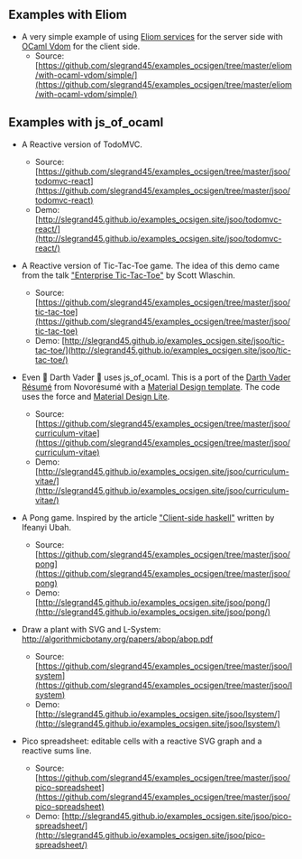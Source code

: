 
## Examples with Eliom

- A very simple example of using [Eliom services](https://ocsigen.org/eliom/dev/manual/clientserver-communication]) for the server side with [OCaml Vdom](https://github.com/LexiFi/ocaml-vdom) for the client side.
    - Source: [https://github.com/slegrand45/examples_ocsigen/tree/master/eliom/with-ocaml-vdom/simple/](https://github.com/slegrand45/examples_ocsigen/tree/master/eliom/with-ocaml-vdom/simple/)


## Examples with js_of_ocaml

- A Reactive version of TodoMVC.
  - Source: [https://github.com/slegrand45/examples_ocsigen/tree/master/jsoo/todomvc-react](https://github.com/slegrand45/examples_ocsigen/tree/master/jsoo/todomvc-react)
  - Demo: [http://slegrand45.github.io/examples_ocsigen.site/jsoo/todomvc-react/](http://slegrand45.github.io/examples_ocsigen.site/jsoo/todomvc-react/)

- A Reactive version of Tic-Tac-Toe game. The idea of this demo came from the talk ["Enterprise Tic-Tac-Toe"](http://fsharpforfunandprofit.com/ettt/) by Scott Wlaschin.
  - Source: [https://github.com/slegrand45/examples_ocsigen/tree/master/jsoo/tic-tac-toe](https://github.com/slegrand45/examples_ocsigen/tree/master/jsoo/tic-tac-toe)
  - Demo: [http://slegrand45.github.io/examples_ocsigen.site/jsoo/tic-tac-toe/](http://slegrand45.github.io/examples_ocsigen.site/jsoo/tic-tac-toe/)

- Even :space_invader: Darth Vader :space_invader: uses js_of_ocaml. This is a port of the [Darth Vader Résumé](http://articles.novoresume.com/luke-who-is-searching-for-a-job/) from Novorésumé with a [Material Design template](http://demo.themesafari.net/materialize-responsive-resume/). The code uses the force and [Material Design Lite](http://www.getmdl.io).
  - Source: [https://github.com/slegrand45/examples_ocsigen/tree/master/jsoo/curriculum-vitae](https://github.com/slegrand45/examples_ocsigen/tree/master/jsoo/curriculum-vitae)
  - Demo: [http://slegrand45.github.io/examples_ocsigen.site/jsoo/curriculum-vitae/](http://slegrand45.github.io/examples_ocsigen.site/jsoo/curriculum-vitae/)

- A Pong game. Inspired by the article ["Client-side haskell"](http://ifeanyi.co/posts/client-side-haskell/) written by Ifeanyi Ubah.
  - Source: [https://github.com/slegrand45/examples_ocsigen/tree/master/jsoo/pong](https://github.com/slegrand45/examples_ocsigen/tree/master/jsoo/pong)
  - Demo: [http://slegrand45.github.io/examples_ocsigen.site/jsoo/pong/](http://slegrand45.github.io/examples_ocsigen.site/jsoo/pong/)

- Draw a plant with SVG and L-System: http://algorithmicbotany.org/papers/abop/abop.pdf
  - Source: [https://github.com/slegrand45/examples_ocsigen/tree/master/jsoo/lsystem](https://github.com/slegrand45/examples_ocsigen/tree/master/jsoo/lsystem)
  - Demo: [http://slegrand45.github.io/examples_ocsigen.site/jsoo/lsystem/](http://slegrand45.github.io/examples_ocsigen.site/jsoo/lsystem/)

- Pico spreadsheet: editable cells with a reactive SVG graph and a reactive sums line.
  - Source: [https://github.com/slegrand45/examples_ocsigen/tree/master/jsoo/pico-spreadsheet](https://github.com/slegrand45/examples_ocsigen/tree/master/jsoo/pico-spreadsheet)
  - Demo: [http://slegrand45.github.io/examples_ocsigen.site/jsoo/pico-spreadsheet/](http://slegrand45.github.io/examples_ocsigen.site/jsoo/pico-spreadsheet/)
